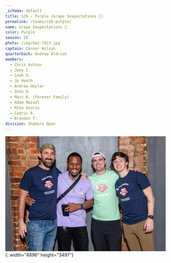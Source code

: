 ```yaml
---
_schema: default
title: S26 - Purple (Grape Sexpectations 🍇)
permalink: /teams/s26-purple/
name: Grape Sexpectations 🍇
color: Purple
season: 26
photo: /img/da2-7023.jpg
captain: Connor Wilson
quarterback: Andrew Aldrian
members:
  - Chris Ashton
  - Joey C.
  - Leah G.
  - Jp Hooth
  - Andrew Hoyler
  - Ocho K.
  - Marc K. (Forever Family)
  - Adam Maisel
  - Mike Osorio
  - Cedric R.
  - Brandon T.
division: Shakers Open
---
```

![](/img/da2-7023.jpg){: width="4896" height="3497"}